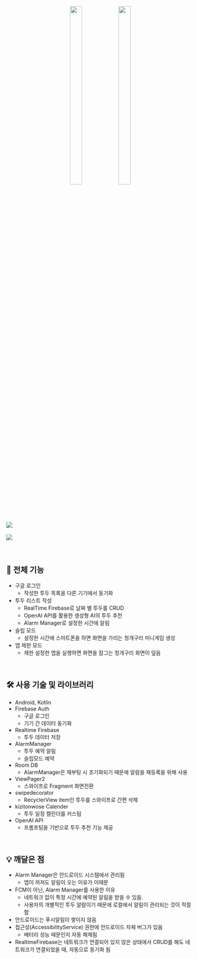 <div align="center">  
  <img src="https://github.com/yeolife/frogDetox/assets/82012857/42d157ad-236e-47af-adf9-d363de4fff63" width="25%" height="35%">
  <img src="https://github.com/yeolife/frogDetox/assets/82012857/9a29470a-ab7f-4392-a855-d2c67ebad209" width="25%" height="35%">
</div>
<br>
<img src="https://github.com/yeolife/frogDetox/assets/82012857/343cb9c2-ee4d-430f-9633-abc28ffd5412">
<br><br>
<img src="https://github.com/yeolife/frogDetox/assets/82012857/fda22bcd-ffe2-4b2e-9037-8aee89218d8a">
<br><br><br>

## 📢 전체 기능

- 구글 로그인
    - 작성한 투두 목록을 다른 기기에서 동기화
- 투두 리스트 작성
    - RealTime Firebase로 날짜 별 투두를 CRUD
    - OpenAI API를 활용한 생성형 AI의 투두 추천
    - Alarm Manager로 설정한 시간에 알림
- 슬립 모드
    - 설정한 시간에 스마트폰을 하면 화면을 가리는 청개구리 미니게임 생성
- 앱 제한 모드
    - 제한 설정한 앱을 실행하면 화면을 잠그는 청개구리 화면이 덮음
 
<br>

## 🛠️ 사용 기술 및 라이브러리

- Android, Kotlin
- Firebase Auth
    - 구글 로그인
    - 기기 간 데이터 동기화
- Realtime Firebase
    - 투두 데이터 저장
- AlarmManager
    - 투두 예약 알림
    - 슬립모드 예약
- Room DB
    - AlarmManager은 재부팅 시 초기화되기 때문에 알람을 재등록을 위해 사용
- ViewPager2
    - 스와이프로 Fragment 화면전환
- swipedecorator
    - RecyclerView item인 투두를 스와이프로 간편 삭제
- kizitonwose Calender
    - 투두 일정 캘린더를 커스텀
- OpenAI API
    - 프롬프팅을 기반으로 투두 추천 기능 제공

<br>

## 💡 깨달은 점

- Alarm Manager은 안드로이드 시스템에서 관리됨
    - 앱이 꺼져도 알림이 오는 이유가 이때문
- FCM이 아닌, Alarm Manager를 사용한 이유
    - 네트워크 없이 특정 시간에 예약된 알림을 받을 수 있음.
    - 사용자의 개별적인 투두 알람이기 때문에 로컬에서 알림이 관리되는 것이 적절함
- 안드로이드는 푸시알림이 쌓이지 않음
- 접근성(AccessibilityService) 권한에 안드로이드 자체 버그가 있음
    - 배터리 성능 때문인지 자동 해제됨
- RealtimeFirebase는 네트워크가 연결되어 있지 않은 상태에서 CRUD를 해도 네트워크가 연결되었을 때, 자동으로 동기화 됨
